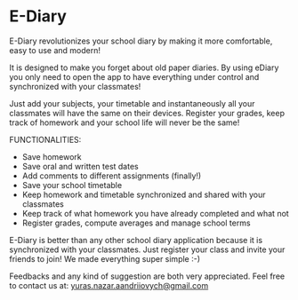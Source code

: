 # E-Diary

E-Diary revolutionizes your school diary by making it more comfortable, easy to use and modern!

It is designed to make you forget about old paper diaries. By using eDiary you only need to open the app to have everything under control and synchronized with your classmates!

Just add your subjects, your timetable and instantaneously all your classmates will have the same on their devices. Register your grades, keep track of homework and your school life will never be the same!

FUNCTIONALITIES:
- Save homework
- Save oral and written test dates
- Add comments to different assignments (finally!)
- Save your school timetable
- Keep homework and timetable synchronized and shared with your classmates
- Keep track of what homework you have already completed and what not
- Register grades, compute averages and manage school terms

E-Diary is better than any other school diary application because it is synchronized with your classmates. Just register your class and invite your friends to join! We made everything super simple :-)

Feedbacks and any kind of suggestion are both very appreciated. Feel free to contact us at: yuras.nazar.aandriiovych@gmail.com
